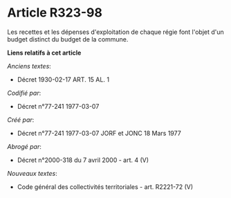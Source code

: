 # Article R323-98

Les recettes et les dépenses d'exploitation de chaque régie font l'objet d'un budget distinct du budget de la commune.

**Liens relatifs à cet article**

_Anciens textes_:

  - Décret  1930-02-17 ART. 15 AL. 1

_Codifié par_:

  - Décret n°77-241 1977-03-07

_Créé par_:

  - Décret n°77-241 1977-03-07 JORF et JONC 18 Mars 1977

_Abrogé par_:

  - Décret n°2000-318 du 7 avril 2000 - art. 4 (V)

_Nouveaux textes_:

  - Code général des collectivités territoriales - art. R2221-72 (V)
